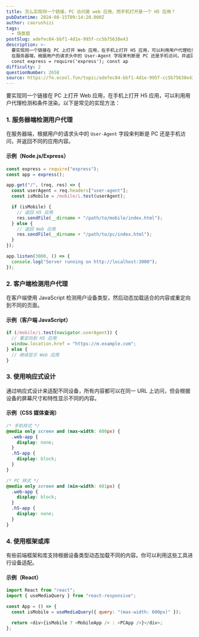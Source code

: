 ```yaml
---
title: 怎么实现同一个链接，PC 访问是 web 应用，而手机打开是一个 H5 应用？
pubDatetime: 2024-08-15T09:14:20.000Z
author: caorushizi
tags:
  - 场景题
postSlug: adefec84-bbf1-4d1e-995f-cc5b75638e43
description: >-
  要实现同一个链接在 PC 上打开 Web 应用，在手机上打开 H5 应用，可以利用用户代理检测和条件渲染。以下是常见的实现方法： 1. 服务器端检测用户代理
  在服务器端，根据用户的请求头中的 User-Agent 字段来判断是 PC 还是手机访问，并返回不同的应用内容。 示例（Node.js/Express）
  const express = require('express'); const ap
difficulty: 2
questionNumber: 2658
source: https://fe.ecool.fun/topic/adefec84-bbf1-4d1e-995f-cc5b75638e43
---
```


要实现同一个链接在 PC 上打开 Web 应用，在手机上打开 H5 应用，可以利用用户代理检测和条件渲染。以下是常见的实现方法：

### **1. 服务器端检测用户代理**

在服务器端，根据用户的请求头中的 `User-Agent` 字段来判断是 PC 还是手机访问，并返回不同的应用内容。

#### **示例（Node.js/Express）**

```javascript
const express = require("express");
const app = express();

app.get("/", (req, res) => {
  const userAgent = req.headers["user-agent"];
  const isMobile = /mobile/i.test(userAgent);

  if (isMobile) {
    // 返回 H5 应用
    res.sendFile(__dirname + "/path/to/mobile/index.html");
  } else {
    // 返回 Web 应用
    res.sendFile(__dirname + "/path/to/pc/index.html");
  }
});

app.listen(3000, () => {
  console.log("Server running on http://localhost:3000");
});
```

### **2. 客户端检测用户代理**

在客户端使用 JavaScript 检测用户设备类型，然后动态加载适合的内容或重定向到不同的页面。

#### **示例（客户端 JavaScript）**

```javascript
if (/mobile/i.test(navigator.userAgent)) {
  // 重定向到 H5 应用
  window.location.href = "https://m.example.com";
} else {
  // 继续显示 Web 应用
}
```

### **3. 使用响应式设计**

通过响应式设计来适配不同设备，所有内容都可以在同一 URL 上访问，但会根据设备的屏幕尺寸和特性显示不同的内容。

#### **示例（CSS 媒体查询）**

```css
/* 手机样式 */
@media only screen and (max-width: 600px) {
  .web-app {
    display: none;
  }
  .h5-app {
    display: block;
  }
}

/* PC 样式 */
@media only screen and (min-width: 601px) {
  .web-app {
    display: block;
  }
  .h5-app {
    display: none;
  }
}
```

### **4. 使用框架或库**

有些前端框架和库支持根据设备类型动态加载不同的内容。你可以利用这些工具进行设备适配。

#### **示例（React）**

```javascript
import React from "react";
import { useMediaQuery } from "react-responsive";

const App = () => {
  const isMobile = useMediaQuery({ query: "(max-width: 600px)" });

  return <div>{isMobile ? <MobileApp /> : <PCApp />}</div>;
};
```
